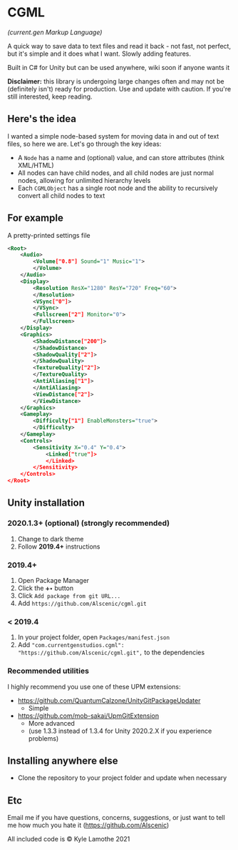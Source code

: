 # CGML
*(current.gen Markup Language)*

A quick way to save data to text files and read it back - not fast, not perfect, but it's simple and it does what I want. Slowly adding features.

Built in C# for Unity but can be used anywhere, wiki soon if anyone wants it

**Disclaimer:** this library is undergoing large changes often and may not be (definitely isn't) ready for production. Use and update with caution. If you're still interested, keep reading.

## Here's the idea
I wanted a simple node-based system for moving data in and out of text files, so here we are. Let's go through the key ideas:
- A `Node` has a name and (optional) value, and can store attributes (think XML/HTML)
- All nodes can have child nodes, and all child nodes are just normal nodes, allowing for unlimited hierarchy levels
- Each `CGMLObject` has a single root node and the ability to recursively convert all child nodes to text

## For example
A pretty-printed settings file
```xml
<Root>
	<Audio>
		<Volume["0.8"] Sound="1" Music="1">
		</Volume>
	</Audio>
	<Display>
		<Resolution ResX="1280" ResY="720" Freq="60">
		</Resolution>
		<VSync["0"]>
		</VSync>
		<Fullscreen["2"] Monitor="0">
		</Fullscreen>
	</Display>
	<Graphics>
		<ShadowDistance["200"]>
		</ShadowDistance>
		<ShadowQuality["2"]>
		</ShadowQuality>
		<TextureQuality["2"]>
		</TextureQuality>
		<AntiAliasing["1"]>
		</AntiAliasing>
		<ViewDistance["2"]>
		</ViewDistance>
	</Graphics>
	<Gameplay>
		<Difficulty["1"] EnableMonsters="true">
		</Difficulty>
	</Gameplay>
	<Controls>
		<Sensitivity X="0.4" Y="0.4">
			<Linked["true"]>
			</Linked>
		</Sensitivity>
	</Controls>
</Root>
```

## Unity installation
### 2020.1.3+ (optional) (strongly recommended)
1. Change to dark theme
2. Follow **2019.4+** instructions

### 2019.4+
1. Open Package Manager
2. Click the `➕▾` button
3. Click `Add package from git URL...`
4. Add `https://github.com/Alscenic/cgml.git`

### < 2019.4
1. In your project folder, open `Packages/manifest.json`
2. Add `"com.currentgenstudios.cgml": "https://github.com/Alscenic/cgml.git",` to the dependencies

### Recommended utilities
I highly recommend you use one of these UPM extensions:
- https://github.com/QuantumCalzone/UnityGitPackageUpdater
  - Simple
- https://github.com/mob-sakai/UpmGitExtension
  - More advanced
  - (use 1.3.3 instead of 1.3.4 for Unity 2020.2.X if you experience problems)

## Installing anywhere else
- Clone the repository to your project folder and update when necessary

## Etc
Email me if you have questions, concerns, suggestions, or just want to tell me how much you hate it (https://github.com/Alscenic)

All included code is © Kyle Lamothe 2021
